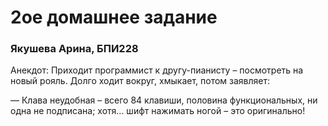 # 2ое домашнее задание
### Якушева Арина, БПИ228
Анекдот: Приходит программист к другу-пианисту – посмотреть на новый рояль. Долго ходит вокруг, хмыкает, потом заявляет:

— Клава неудобная – всего 84 клавиши, половина функциональных, ни одна не подписана; хотя... шифт нажимать ногой – это оригинально!